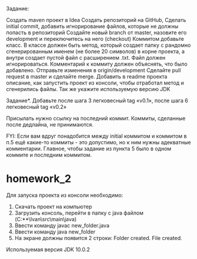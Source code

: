 Задание:

Создать maven проект в Idea
Создать репозиторий на GitHub, 
Cделать initial commit, добавить игнорирование файлов, которые не должны попасть в репозиторий
Создайте новый branch от master, назовите его development и переключитесь на него (checkout)
Коммитом добавьте класс. В классе должен быть метод, который создает папку с рандомно сгенерированным именем (не более 20 символов) в корне проекта, а внутри создает пустой файл с расширением .txt. Файл должен игнорироваться. Комментарий к коммиту должен объяснять, что было добавлено. Отправьте изменения в origin/development
Сделайте pull request в master и сделайте merge.
Добавить в readme проекта описание, как запустить проект из консоли, чтобы отработал метод и сгенерились файлы. Так же укажите используемую версию JDK


Задание*. Добавьте после шага 3 легковесный tag «v0.1», после шага 6 легковесный tag «v0.2»



Присылать нужно ссылку на последний коммит. Коммиты, сделанные после дедлайна, не принимаются.



FYI: Если вам вдруг понадобится между initial коммитом и коммитом в п.5 ещё какие-то коммиты - это допустимо, но к ним нужны адекватные комментарии. Главное, чтобы задание из пункта 5 было в одном коммите и последним коммитом.

# homework_2
Для запуска проекта из консоли необходимо:
1. Скачать проект на компьютер
2. Загрузить консоль, перейти в папку с java файлом (C:\**\Ivan\src\main\java)
3. Ввести команду javac new_folder.java
4. Ввести команду java new_folder
5. На экране должны появится 2 строки: 
    Folder created.
    File created.
    
Используемая версия JDK 10.0.2    
    
